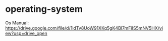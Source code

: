 # operating-system

Os Manual: https://drive.google.com/file/d/1ldTv8UoW91XKq5gK4BI7mFiIS5mNV5HX/view?usp=drive_open

